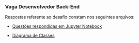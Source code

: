 ### Vaga Desenvolvedor Back-End

Respostas referente ao desafio constam nos seguintes arquivos:

- <a href="Vaga_Desenvolvedor_Back-End\DesafioDesenvolvedorBackEnd.ipynb">Questões respondidas em Jupyter Notebook</a>

- <a href="Vaga_Desenvolvedor_Back-End\DiagramaClasses.png">Diagrama de Classes</a>
